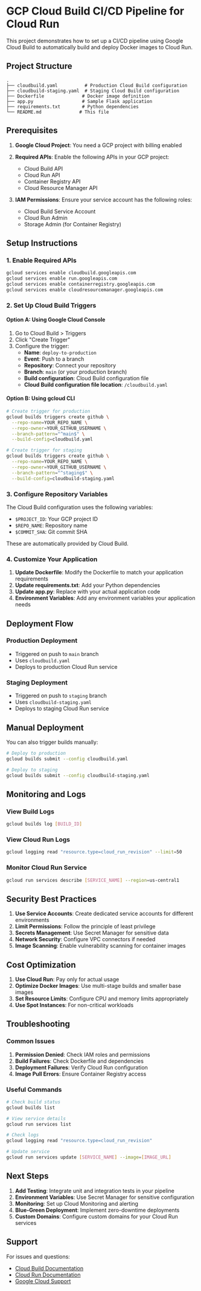 # GCP Cloud Build CI/CD Pipeline for Cloud Run

This project demonstrates how to set up a CI/CD pipeline using Google Cloud Build to automatically build and deploy Docker images to Cloud Run.

## Project Structure

```
.
├── cloudbuild.yaml          # Production Cloud Build configuration
├── cloudbuild-staging.yaml  # Staging Cloud Build configuration
├── Dockerfile              # Docker image definition
├── app.py                  # Sample Flask application
├── requirements.txt        # Python dependencies
└── README.md              # This file
```

## Prerequisites

1. **Google Cloud Project**: You need a GCP project with billing enabled
2. **Required APIs**: Enable the following APIs in your GCP project:
   - Cloud Build API
   - Cloud Run API
   - Container Registry API
   - Cloud Resource Manager API

3. **IAM Permissions**: Ensure your service account has the following roles:
   - Cloud Build Service Account
   - Cloud Run Admin
   - Storage Admin (for Container Registry)

## Setup Instructions

### 1. Enable Required APIs

```bash
gcloud services enable cloudbuild.googleapis.com
gcloud services enable run.googleapis.com
gcloud services enable containerregistry.googleapis.com
gcloud services enable cloudresourcemanager.googleapis.com
```

### 2. Set Up Cloud Build Triggers

#### Option A: Using Google Cloud Console

1. Go to Cloud Build > Triggers
2. Click "Create Trigger"
3. Configure the trigger:
   - **Name**: `deploy-to-production`
   - **Event**: Push to a branch
   - **Repository**: Connect your repository
   - **Branch**: `main` (or your production branch)
   - **Build configuration**: Cloud Build configuration file
   - **Cloud Build configuration file location**: `/cloudbuild.yaml`

#### Option B: Using gcloud CLI

```bash
# Create trigger for production
gcloud builds triggers create github \
  --repo-name=YOUR_REPO_NAME \
  --repo-owner=YOUR_GITHUB_USERNAME \
  --branch-pattern="^main$" \
  --build-config=cloudbuild.yaml

# Create trigger for staging
gcloud builds triggers create github \
  --repo-name=YOUR_REPO_NAME \
  --repo-owner=YOUR_GITHUB_USERNAME \
  --branch-pattern="^staging$" \
  --build-config=cloudbuild-staging.yaml
```

### 3. Configure Repository Variables

The Cloud Build configuration uses the following variables:
- `$PROJECT_ID`: Your GCP project ID
- `$REPO_NAME`: Repository name
- `$COMMIT_SHA`: Git commit SHA

These are automatically provided by Cloud Build.

### 4. Customize Your Application

1. **Update Dockerfile**: Modify the Dockerfile to match your application requirements
2. **Update requirements.txt**: Add your Python dependencies
3. **Update app.py**: Replace with your actual application code
4. **Environment Variables**: Add any environment variables your application needs

## Deployment Flow

### Production Deployment
- Triggered on push to `main` branch
- Uses `cloudbuild.yaml`
- Deploys to production Cloud Run service

### Staging Deployment
- Triggered on push to `staging` branch
- Uses `cloudbuild-staging.yaml`
- Deploys to staging Cloud Run service

## Manual Deployment

You can also trigger builds manually:

```bash
# Deploy to production
gcloud builds submit --config cloudbuild.yaml

# Deploy to staging
gcloud builds submit --config cloudbuild-staging.yaml
```

## Monitoring and Logs

### View Build Logs
```bash
gcloud builds log [BUILD_ID]
```

### View Cloud Run Logs
```bash
gcloud logging read "resource.type=cloud_run_revision" --limit=50
```

### Monitor Cloud Run Service
```bash
gcloud run services describe [SERVICE_NAME] --region=us-central1
```

## Security Best Practices

1. **Use Service Accounts**: Create dedicated service accounts for different environments
2. **Limit Permissions**: Follow the principle of least privilege
3. **Secrets Management**: Use Secret Manager for sensitive data
4. **Network Security**: Configure VPC connectors if needed
5. **Image Scanning**: Enable vulnerability scanning for container images

## Cost Optimization

1. **Use Cloud Run**: Pay only for actual usage
2. **Optimize Docker Images**: Use multi-stage builds and smaller base images
3. **Set Resource Limits**: Configure CPU and memory limits appropriately
4. **Use Spot Instances**: For non-critical workloads

## Troubleshooting

### Common Issues

1. **Permission Denied**: Check IAM roles and permissions
2. **Build Failures**: Check Dockerfile and dependencies
3. **Deployment Failures**: Verify Cloud Run configuration
4. **Image Pull Errors**: Ensure Container Registry access

### Useful Commands

```bash
# Check build status
gcloud builds list

# View service details
gcloud run services list

# Check logs
gcloud logging read "resource.type=cloud_run_revision"

# Update service
gcloud run services update [SERVICE_NAME] --image=[IMAGE_URL]
```

## Next Steps

1. **Add Testing**: Integrate unit and integration tests in your pipeline
2. **Environment Variables**: Use Secret Manager for sensitive configuration
3. **Monitoring**: Set up Cloud Monitoring and alerting
4. **Blue-Green Deployment**: Implement zero-downtime deployments
5. **Custom Domains**: Configure custom domains for your Cloud Run services

## Support

For issues and questions:
- [Cloud Build Documentation](https://cloud.google.com/build/docs)
- [Cloud Run Documentation](https://cloud.google.com/run/docs)
- [Google Cloud Support](https://cloud.google.com/support) 